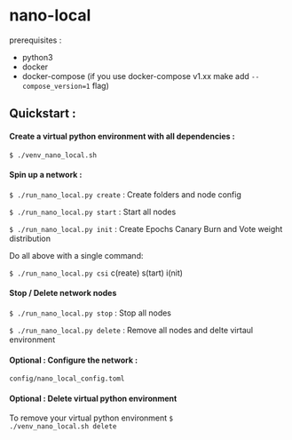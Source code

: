 # nano-local

prerequisites : 
* python3
* docker
* docker-compose (if you use docker-compose v1.xx make add <code>--compose_version=1</code> flag)

## Quickstart :

#### Create a virtual python environment with all dependencies :

<code>$ ./venv_nano_local.sh</code>

#### Spin up a network :

<code>$ ./run_nano_local.py create</code> : Create folders and node config

<code>$ ./run_nano_local.py start</code> : Start all nodes

<code>$ ./run_nano_local.py init</code> : Create Epochs Canary Burn and Vote weight distribution   

Do all above with a single command: 

<code>$ ./run_nano_local.py csi</code> c(reate) s(tart) i(nit)


#### Stop / Delete network nodes
<code>$ ./run_nano_local.py stop</code> : Stop all nodes

<code>$ ./run_nano_local.py delete</code> : Remove all nodes and delte virtaul environment


#### Optional : Configure the network :

<code>config/nano_local_config.toml</code>

#### Optional : Delete virtual python environment
To remove your virtual python environment 
<code>$ ./venv_nano_local.sh delete</code>


